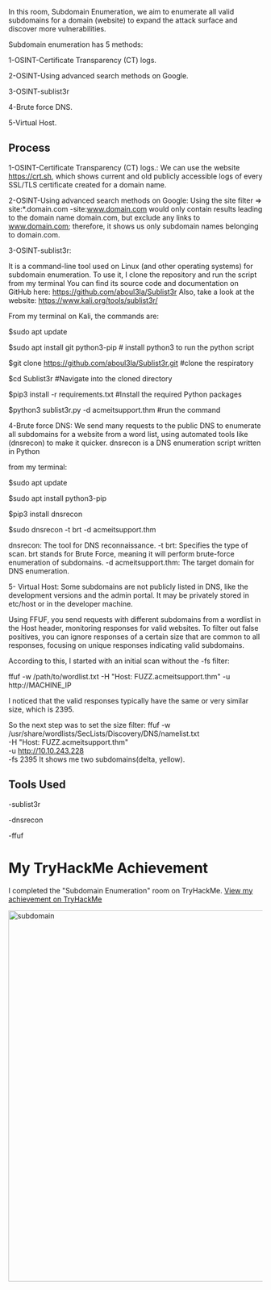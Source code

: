 In this room, Subdomain Enumeration, we aim to enumerate all valid subdomains for a domain (website) to expand the attack surface and discover more vulnerabilities.

Subdomain enumeration has 5 methods:

1-OSINT-Certificate Transparency (CT) logs.

2-OSINT-Using advanced search methods on Google.

3-OSINT-sublist3r

4-Brute force DNS.

5-Virtual Host.

## Process

1-OSINT-Certificate Transparency (CT) logs.: 
We can use the website https://crt.sh, which shows current and old publicly accessible logs of every SSL/TLS certificate created for a domain name.

2-OSINT-Using advanced search methods on Google:
Using the site filter =>  site:*.domain.com -site:www.domain.com would only contain results leading to the domain name domain.com, but exclude any links to www.domain.com; therefore, it shows us only subdomain names belonging to domain.com.


3-OSINT-sublist3r:

It is a command-line tool used on Linux (and other operating systems) for subdomain enumeration.
To use it, I clone the repository and run the script from my terminal
You can find its source code and documentation on GitHub here:
https://github.com/aboul3la/Sublist3r
Also, take a look at the website: https://www.kali.org/tools/sublist3r/

From my terminal on Kali, the commands are:

$sudo apt update

$sudo apt install git python3-pip    # install python3 to run the python script

$git clone https://github.com/aboul3la/Sublist3r.git    #clone the respiratory  

$cd Sublist3r    #Navigate into the cloned directory

$pip3 install -r requirements.txt    #Install the required Python packages

$python3 sublist3r.py -d acmeitsupport.thm    #run the command


4-Brute force DNS:
We send many requests to the public DNS to enumerate all subdomains for a website from a word list, using automated tools like (dnsrecon) to make it quicker. 
dnsrecon is a DNS enumeration script written in Python

from my terminal:

$sudo apt update

$sudo apt install python3-pip

$pip3 install dnsrecon

$sudo dnsrecon -t brt -d acmeitsupport.thm


dnsrecon: The tool for DNS reconnaissance.
-t brt: Specifies the type of scan. brt stands for Brute Force, meaning it will perform brute-force enumeration of subdomains.
-d acmeitsupport.thm: The target domain for DNS enumeration.

5- Virtual Host:
Some subdomains are not publicly listed in DNS, like the development versions and the admin portal. It may be privately stored in etc/host or in the developer machine.

Using FFUF, you send requests with different subdomains from a wordlist in the Host header, monitoring responses for valid websites. To filter out false positives, you can ignore responses of a certain size that are common to all responses, focusing on unique responses indicating valid subdomains.

According to this, I started with an initial scan without the -fs filter:

ffuf -w /path/to/wordlist.txt -H "Host: FUZZ.acmeitsupport.thm" -u http://MACHINE_IP

I noticed that the valid responses typically have the same or very similar size, which is 2395.

So the next step was to set the size filter:
ffuf -w /usr/share/wordlists/SecLists/Discovery/DNS/namelist.txt \
     -H "Host: FUZZ.acmeitsupport.thm" \
     -u http://10.10.243.228 \
     -fs 2395
It shows me two subdomains(delta, yellow).


## Tools Used

-sublist3r

-dnsrecon

-ffuf





# My TryHackMe Achievement 
I completed the "Subdomain Enumeration" room on TryHackMe.
[View my achievement on TryHackMe](https://tryhackme.com/room/subdomainenumeration?sharerId=68693ff031483ca9ad11d240)



<img width="1635" height="735" alt="subdomain" src="https://github.com/user-attachments/assets/30e8a627-c6d8-4614-9e60-005152d7b226" />

